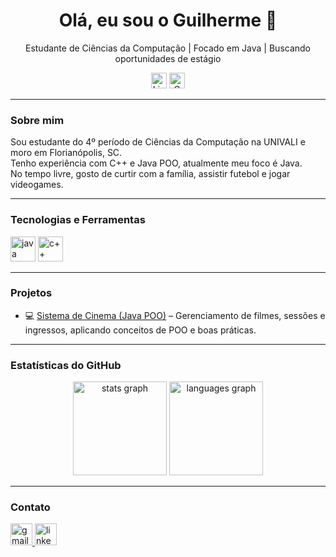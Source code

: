 <div align="center">
  <h1>Olá, eu sou o Guilherme 👋</h1>
  <p>Estudante de Ciências da Computação | Focado em Java | Buscando oportunidades de estágio</p>
  <img src="https://img.shields.io/static/v1?message=LinkedIn&logo=linkedin&label=&color=0077B5&logoColor=white&labelColor=&style=for-the-badge" height="25" alt="LinkedIn logo" />
  <img src="https://img.shields.io/static/v1?message=Gmail&logo=gmail&label=&color=D14836&logoColor=white&labelColor=&style=for-the-badge" height="25" alt="Gmail logo" />
</div>

---

<h3>Sobre mim</h3>

<p>
Sou estudante do 4º período de Ciências da Computação na UNIVALI e moro em Florianópolis, SC.<br>
Tenho experiência com C++ e Java POO, atualmente meu foco é Java.<br>
No tempo livre, gosto de curtir com a família, assistir futebol e jogar videogames.
</p>

---

<h3>Tecnologias e Ferramentas</h3>

<div>
  <img src="https://cdn.jsdelivr.net/gh/devicons/devicon/icons/java/java-original-wordmark.svg" height="40" alt="java logo"/>
  <img src="https://cdn.jsdelivr.net/gh/devicons/devicon/icons/cplusplus/cplusplus-original.svg" height="40" alt="c++ logo"/>
</div>

---

<h3>Projetos</h3>

- 💻 [Sistema de Cinema (Java POO)](https://github.com/guilhermedalcantara/Sistema-de-Cinema) – Gerenciamento de filmes, sessões e ingressos, aplicando conceitos de POO e boas práticas.

---

<h3>Estatísticas do GitHub</h3>

<div align="center">
  <img src="https://github-readme-stats.vercel.app/api?username=guilhermedalcantara&show_icons=true&include_all_commits=true&count_private=true&theme=dracula" height="150" alt="stats graph"/>
  <img src="https://github-readme-stats.vercel.app/api/top-langs?username=guilhermedalcantara&layout=compact&theme=dracula" height="150" alt="languages graph"/>
</div>

---

<h3>Contato</h3>

<div>
  <a href="mailto:guialladdin@gmail.com" target="_blank">
    <img src="https://img.shields.io/static/v1?message=Gmail&logo=gmail&label=&color=D14836&logoColor=white&labelColor=&style=for-the-badge" height="35" alt="gmail logo" />
  </a>
  <a href="https://www.linkedin.com/in/guilherme-alcantara-990277353/" target="_blank">
    <img src="https://img.shields.io/static/v1?message=LinkedIn&logo=linkedin&label=&color=0077B5&logoColor=white&labelColor=&style=for-the-badge" height="35" alt="linkedin logo" />
  </a>
</div>

